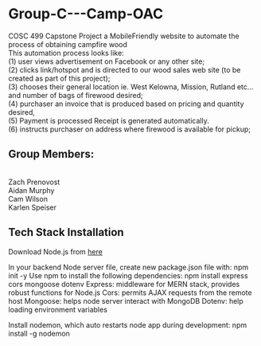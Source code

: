 # Group-C---Camp-OAC
COSC 499 Capstone Project
a MobileFriendly website to automate the process of obtaining campfire wood <br />
This automation process looks like: <br />
(1) user views advertisement on Facebook or any other site; <br />
(2) clicks link/hotspot and is directed to our wood sales web site (to be created as part of this project); <br />
(3) chooses their general location ie. West Kelowna, Mission, Rutland etc... and number of bags of firewood desired; <br />
(4) purchaser an invoice that is produced based on pricing and quantity desired,  <br />
(5) Payment is processed Receipt is generated automatically. <br />
(6) instructs purchaser on address where firewood is available for pickup;<br />


## Group Members:
<br />
Zach Prenovost<br />
Aidan Murphy<br />
Cam Wilson<br />
Karlen Speiser<br />

## Tech Stack Installation
Download Node.js from [here](https://nodejs.org/en/download/)

In your backend Node server file, create new package.json file with: npm init -y
Use npm to install the following dependencies: npm install express cors mongoose dotenv
Express: middleware for MERN stack, provides robust functions for Node.js
Cors: permits AJAX requests from the remote host
Mongoose: helps node server interact with MongoDB
Dotenv: help loading environment variables

Install nodemon, which auto restarts node app during development:
npm install -g nodemon


